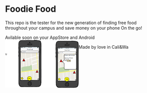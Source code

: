 <h1>Foodie Food</h1>
<p>This repo is the tester for the new generation of finding free food throughout your campus and save money on your phone On the go!</p>
<p1>Avilable soon on your AppStore and Android</p1>
<img src="https://github.com/kpkarolinap/california/blob/master/mockup.png" alt="homepage" height"560" width="240" style="float:left">

<p1>Made by love in Cali&Wa</p1>
